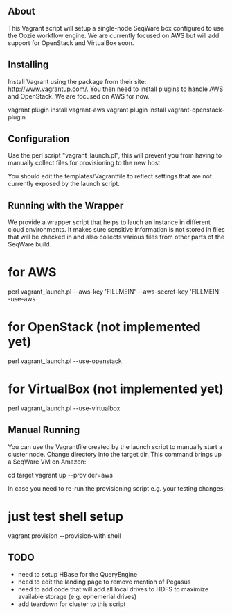 ## About

This Vagrant script will setup a single-node SeqWare box configured to use the
Oozie workflow engine. We are currently focused on AWS but will add support for
OpenStack and VirtualBox soon.

## Installing 

Install Vagrant using the package from their site: http://www.vagrantup.com/.
You then need to install plugins to handle AWS and OpenStack. We are focused on
AWS for now.

  vagrant plugin install vagrant-aws
  vagrant plugin install vagrant-openstack-plugin

## Configuration

Use the perl script "vagrant_launch.pl", this will prevent you from having to
manually collect files for provisioning to the new host.

You should edit the templates/Vagrantfile to reflect settings that are not
currently exposed by the launch script.

## Running with the Wrapper

We provide a wrapper script that helps to lauch an instance in different cloud
environments. It makes sure sensitive information is not stored in files that
will be checked in and also collects various files from other parts of the
SeqWare build.

  # for AWS
  perl vagrant_launch.pl --aws-key 'FILLMEIN' --aws-secret-key 'FILLMEIN' --use-aws
  # for OpenStack (not implemented yet)
  perl vagrant_launch.pl --use-openstack
  # for VirtualBox (not implemented yet)
  perl vagrant_launch.pl --use-virtualbox

## Manual Running

You can use the Vagrantfile created by the launch script to manually start a
cluster node.  Change directory into the target dir.  This command brings up a
SeqWare VM on Amazon:

  cd target
  vagrant up --provider=aws

In case you need to re-run the provisioning script e.g. your testing changes:

  # just test shell setup
  vagrant provision --provision-with shell

## TODO

* need to setup HBase for the QueryEngine
* need to edit the landing page to remove mention of Pegasus
* need to add code that will add all local drives to HDFS to maximize available storage (e.g. ephemerial drives)
* add teardown for cluster to this script
